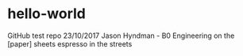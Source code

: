 # hello-world
GitHub test repo
23/10/2017
Jason Hyndman - B0
Engineering on the [paper] sheets
espresso in the streets
